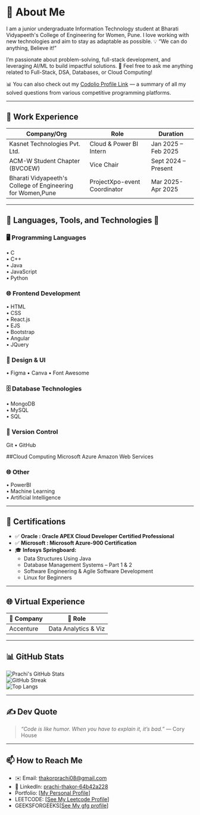 # 👋 About Me  
I am a junior undergraduate Information Technology student at Bharati Vidyapeeth's College of Engineering for Women, Pune.
I love working with new technologies and aim to stay as adaptable as possible.
💡 “We can do anything, Believe it!”

I’m passionate about problem-solving, full-stack development, and leveraging AI/ML to build impactful solutions.
💬 Feel free to ask me anything related to Full-Stack, DSA, Databases, or Cloud Computing!

📊 You can also check out my <a href="https://codolio.com/profile/prachi.thakor__">Codolio Profile Link</a> — a summary of all my solved questions from various competitive programming platforms.

---

## 💼 Work Experience

|  Company/Org                           |  Role                              |  Duration                 |
|-----------------------------------------|--------------------------------------|----------------------------|
| Kasnet Technologies Pvt. Ltd.           | Cloud & Power BI Intern              | Jan 2025 – Feb 2025        |            
| ACM-W Student Chapter (BVCOEW)           | Vice Chair                           | Sept 2024 – Present        |
|Bharati Vidyapeeth's College of Engineering<br>for Women,Pune | ProjectXpo-event Coordinator | Mar 2025-Apr 2025 |


---

## 🔧 Languages, Tools, and Technologies 🚀

### 🖥️ Programming Languages  
• C<br>
• C++<br>
• Java <br>
• JavaScript<br> 
• Python  <br>

### 🌐 Frontend Development  
• HTML <br>
• CSS <br>
• React.js<br> 
• EJS <br>
• Bootstrap<br>
• Angular<br>
• JQuery<br>

### 🎨 Design & UI  
• Figma • Canva • Font Awesome  

### 🗄️ Database Technologies  
• MongoDB <br>
• MySQL<br>
• SQL  

### 🔗 Version Control  
Git • GitHub  

##Cloud Computing 
Microsoft Azure
Amazon Web Services 

### 🌐 Other 
• PowerBI<br>
• Machine Learning<br>
• Artificial Intelligence<br>

---

## 📜 Certifications

- ✅ **Oracle : Oracle APEX Cloud Developer Certified Professional**  
- ✅ **Microsoft : Microsoft Azure-900 Certification**  
- 🎓 **Infosys Springboard:**  
  - Data Structures Using Java  
  - Database Management Systems – Part 1 & 2  
  - Software Engineering & Agile Software Development  
  - Linux for Beginners  

---

## 🌐 Virtual Experience

| 🏢 Company                     | 💼 Role                    |
|-------------------------------|----------------------------|
| Accenture                     | Data Analytics & Viz       |

---

## 📊 GitHub Stats

![Prachi's GitHub Stats](https://github-readme-stats.vercel.app/api?username=prachithakor08&show_icons=true&theme=radical)  
![GitHub Streak](https://github-readme-streak-stats.herokuapp.com/?user=prachithakor08&theme=radical)  
![Top Langs](https://github-readme-stats.vercel.app/api/top-langs/?username=prachithakor08&layout=compact&theme=radical)

---

## ✍️ Dev Quote
> _“Code is like humor. When you have to explain it, it’s bad.”_ — Cory House  

---

## 📫 How to Reach Me
- ✉️ Email: thakorprachi08@gmail.com  
- 🔗 LinkedIn: [prachi-thakor-64b42a228](https://www.linkedin.com/in/prachi-thakor-64b42a228/)
-  Portfolio: [[My Personal Profile](https://personal-portfolio-beta-eight-68.vercel.app/)]
-  LEETCODE: [[See My Leetcode Profile](https://leetcode.com/u/Prachithakor008/)]
-  GEEKSFORGEEKS[[See My gfg profile](https://www.geeksforgeeks.org/user/thakorprachi08/)]

